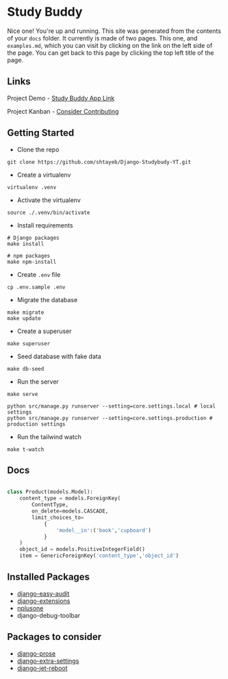 Study Buddy
=============

Nice one! You're up and running. This site was generated from the contents of your `docs` folder. It
currently is made of two pages. This one, and `examples.md`, which you can visit by clicking on the
link on the left side of the page. You can get back to this page by clicking the top left title of
the page.

## Links

Project Demo - [Study Buddy App Link](https://study-buddy-app.up.railway.app/)

Project Kanban - [Consider Contributing](https://github.com/users/shtayeb/projects/1)

## Getting Started

- Clone the repo

```shell
git clone https://github.com/shtayeb/Django-Studybudy-YT.git
```

- Create a virtualenv

```shell
virtualenv .venv
```

- Activate the virtualenv

```shell
source ./.venv/bin/activate
```

- Install requirements

```shell
# Django packages
make install

# npm packages
make npm-install
```

- Create `.env` file

```shell
cp .env.sample .env
```

- Migrate the database

```shell
make migrate
make update
```

- Create a superuser

```shell
make superuser
```

- Seed database with fake data

```shell
make db-seed
```

- Run the server

```shell
make serve
```

```shell
python src/manage.py runserver --setting=core.settings.local # local settings
python src/manage.py runserver --setting=core.settings.production # production settings
```

- Run the tailwind watch

```shell
make t-watch
```

## Docs

```python

class Product(models.Model):
    content_type = models.ForeignKey(
        ContentType,
        on_delete=models.CASCADE,
        limit_choices_to=
            {
                'model__in':('book','cupboard')
            }
    )
    object_id = models.PositiveIntegerField()
    item = GenericForeignKey('content_type','object_id')

```

## Installed Packages

- [django-easy-audit](https://github.com/soynatan/django-easy-audit)
- [django-extensions](https://github.com/django-extensions/django-extensions)
- [nplusone](https://github.com/jmcarp/nplusone)
- django-debug-toolbar

## Packages to consider

- [django-prose](https://github.com/withlogicco/django-prose)
- [django-extra-settings](https://github.com/fabiocaccamo/django-extra-settings)
- [django-jet-reboot](https://github.com/assem-ch/django-jet-reboot)
